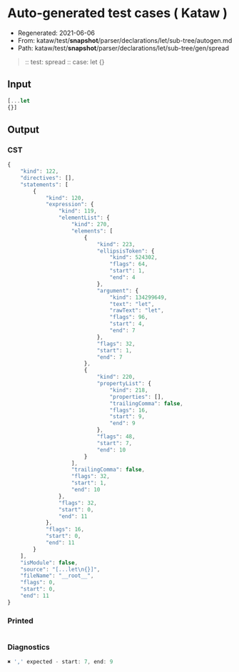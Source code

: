 # Auto-generated test cases ( Kataw )
- Regenerated: 2021-06-06
- From: kataw/test/__snapshot__/parser/declarations/let/sub-tree/autogen.md
- Path: kataw/test/__snapshot__/parser/declarations/let/sub-tree/gen/spread
> :: test: spread
> :: case: let
>          {}
## Input

`````js
[...let
{}]
`````
## Output

### CST

```javascript
{
    "kind": 122,
    "directives": [],
    "statements": [
        {
            "kind": 120,
            "expression": {
                "kind": 119,
                "elementList": {
                    "kind": 270,
                    "elements": [
                        {
                            "kind": 223,
                            "ellipsisToken": {
                                "kind": 524302,
                                "flags": 64,
                                "start": 1,
                                "end": 4
                            },
                            "argument": {
                                "kind": 134299649,
                                "text": "let",
                                "rawText": "let",
                                "flags": 96,
                                "start": 4,
                                "end": 7
                            },
                            "flags": 32,
                            "start": 1,
                            "end": 7
                        },
                        {
                            "kind": 220,
                            "propertyList": {
                                "kind": 218,
                                "properties": [],
                                "trailingComma": false,
                                "flags": 16,
                                "start": 9,
                                "end": 9
                            },
                            "flags": 48,
                            "start": 7,
                            "end": 10
                        }
                    ],
                    "trailingComma": false,
                    "flags": 32,
                    "start": 1,
                    "end": 10
                },
                "flags": 32,
                "start": 0,
                "end": 11
            },
            "flags": 16,
            "start": 0,
            "end": 11
        }
    ],
    "isModule": false,
    "source": "[...let\n{}]",
    "fileName": "__root__",
    "flags": 0,
    "start": 0,
    "end": 11
}
```

### Printed

```javascript

```

### Diagnostics

```javascript
✖ ',' expected - start: 7, end: 9

```


